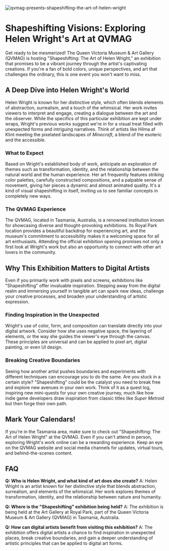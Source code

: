 ![qvmag-presents-shapeshifting-the-art-of-helen-wright](https://images.pexels.com/photos/8387382/pexels-photo-8387382.jpeg?auto=compress&cs=tinysrgb&fit=crop&h=627&w=1200)

# Shapeshifting Visions: Exploring Helen Wright's Art at QVMAG

Get ready to be mesmerized! The Queen Victoria Museum & Art Gallery (QVMAG) is hosting "Shapeshifting: The Art of Helen Wright," an exhibition that promises to be a vibrant journey through the artist's captivating creations. If you're a fan of bold colors, unique perspectives, and art that challenges the ordinary, this is one event you won't want to miss.

## A Deep Dive into Helen Wright's World

Helen Wright is known for her distinctive style, which often blends elements of abstraction, surrealism, and a touch of the whimsical. Her work invites viewers to interpret and engage, creating a dialogue between the art and the observer. While the specifics of this particular exhibition are kept under wraps, Wright's previous works suggest we're in for a visual treat filled with unexpected forms and intriguing narratives. Think of artists like Hilma af Klint meeting the pixelated landscapes of *Minecraft*, a blend of the esoteric and the accessible.

### What to Expect

Based on Wright's established body of work, anticipate an exploration of themes such as transformation, identity, and the relationship between the natural world and the human experience. Her art frequently features striking color palettes, carefully constructed compositions, and a palpable sense of movement, giving her pieces a dynamic and almost animated quality. It's a kind of visual shapeshifting in itself, inviting us to see familiar concepts in completely new ways.

### The QVMAG Experience

The QVMAG, located in Tasmania, Australia, is a renowned institution known for showcasing diverse and thought-provoking exhibitions. Its Royal Park location provides a beautiful backdrop for experiencing art, and the museum's commitment to accessibility makes it a welcoming space for all art enthusiasts. Attending the official exhibition opening promises not only a first look at Wright's work but also an opportunity to connect with other art lovers in the community.

## Why This Exhibition Matters to Digital Artists

Even if you primarily work with pixels and screens, exhibitions like "Shapeshifting" offer invaluable inspiration. Stepping away from the digital realm and immersing yourself in tangible art can spark new ideas, challenge your creative processes, and broaden your understanding of artistic expression. 

### Finding Inspiration in the Unexpected

Wright's use of color, form, and composition can translate directly into your digital artwork. Consider how she uses negative space, the layering of elements, or the way she guides the viewer's eye through the canvas. These principles are universal and can be applied to pixel art, digital painting, or even UI design.

### Breaking Creative Boundaries

Seeing how another artist pushes boundaries and experiments with different techniques can encourage you to do the same. Are you stuck in a certain style? "Shapeshifting" could be the catalyst you need to break free and explore new avenues in your own work. Think of it as a quest log, inspiring new mini-quests for your own creative journey, much like how indie game developers draw inspiration from classic titles like *Super Metroid* but then forge their own path.

## Mark Your Calendars!

If you're in the Tasmania area, make sure to check out "Shapeshifting: The Art of Helen Wright" at the QVMAG. Even if you can't attend in person, exploring Wright's work online can be a rewarding experience. Keep an eye on the QVMAG website and social media channels for updates, virtual tours, and behind-the-scenes content.

## FAQ

**Q: Who is Helen Wright, and what kind of art does she create?**
A: Helen Wright is an artist known for her distinctive style that blends abstraction, surrealism, and elements of the whimsical. Her work explores themes of transformation, identity, and the relationship between nature and humanity.

**Q: Where is the "Shapeshifting" exhibition being held?**
A: The exhibition is being held at the Art Gallery at Royal Park, part of the Queen Victoria Museum & Art Gallery (QVMAG) in Tasmania, Australia.

**Q: How can digital artists benefit from visiting this exhibition?**
A: The exhibition offers digital artists a chance to find inspiration in unexpected places, break creative boundaries, and gain a deeper understanding of artistic principles that can be applied to digital art forms.